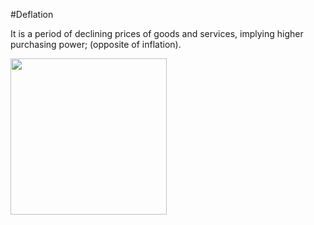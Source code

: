#Deflation

It is a period of declining prices of goods and services, implying higher purchasing power; (opposite of inflation). 

<img src="http://www.goldmansachs.com/our-thinking/pages/macroeconomic-insights-folder/negative-interest-rates-101/img-01-slide.png " width="250">
